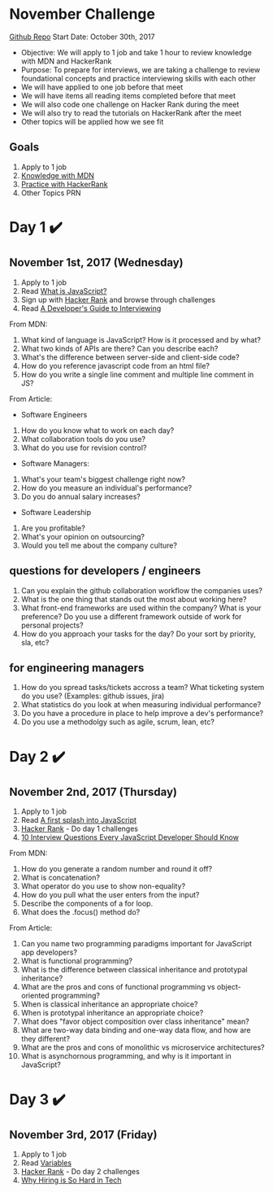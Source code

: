 # November Challenge
[Github Repo](https://github.com/timh1203/nov2017-challenge/blob/master/nov2017-challenge.md)
Start Date: October 30th, 2017
- Objective: We will apply to 1 job and take 1 hour to review knowledge with MDN and HackerRank
- Purpose: To prepare for interviews, we are taking a challenge to review foundational concepts and practice interviewing skills with each other
- We will have applied to one job before that meet
- We will have items all reading items completed before that meet
- We will also code one challenge on Hacker Rank during the meet
- We will also try to read the tutorials on HackerRank after the meet
- Other topics will be applied how we see fit

## Goals
1. Apply to 1 job
2. [Knowledge with MDN](https://developer.mozilla.org/en-US/docs/Web/JavaScript) 
3. [Practice with HackerRank](https://www.hackerrank.com/)
4. Other Topics PRN

# Day 1 ✔️
## November 1st, 2017 (Wednesday)
1. Apply to 1 job
2. Read [What is JavaScript?](https://developer.mozilla.org/en-US/docs/Learn/JavaScript/First_steps/What_is_JavaScript)
3. Sign up with [Hacker Rank](https://www.hackerrank.com/) and browse through challenges
4. Read [A Developer's Guide to Interviewing](https://medium.freecodecamp.org/how-to-interview-as-a-developer-candidate-b666734f12dd)

From MDN:
1. What kind of language is JavaScript? How is it processed and by what?
2. What two kinds of APIs are there? Can you describe each?
3. What's the difference between server-side and client-side code?
4. How do you reference javascript code from an html file?
5. How do you write a single line comment and multiple line comment in JS?

From Article:
- Software Engineers
1. How do you know what to work on each day?
2. What collaboration tools do you use?
3. What do you use for revision control?

- Software Managers:
1. What's your team's biggest challenge right now?
2. How do you measure an individual's performance?
3. Do you do annual salary increases?

- Software Leadership
1. Are you profitable?
2. What's your opinion on outsourcing?
3. Would you tell me about the company culture?

## questions for developers / engineers

1. Can you explain the github collaboration workflow the companies uses?
2. What is the one thing that stands out the most about working here?
3. What front-end frameworks are used within the company? What is your preference? Do you use a different framework outside of work for personal projects?
4. How do you approach your tasks for the day? Do your sort by priority, sla, etc?

## for engineering managers

1. How do you spread tasks/tickets accross a team? What ticketing system do you use? (Examples: github issues, jira)
2. What statistics do you look at when measuring individual performance?
3. Do you have a procedure in place to help improve a dev's performance?
4. Do you use a methodolgy such as agile, scrum, lean, etc?

# Day 2 ✔️
## November 2nd, 2017 (Thursday)
1. Apply to 1 job
2. Read [A first splash into JavaScript](https://developer.mozilla.org/en-US/docs/Learn/JavaScript/First_steps/A_first_splash)
3. [Hacker Rank](https://www.hackerrank.com/) - Do day 1 challenges
4. [10 Interview Questions Every JavaScript Developer Should Know](https://medium.com/javascript-scene/10-interview-questions-every-javascript-developer-should-know-6fa6bdf5ad95)

From MDN:
1. How do you generate a random number and round it off?
2. What is concatenation?
3. What operator do you use to show non-equality?
4. How do you pull what the user enters from the input?
5. Describe the components of a for loop.
6. What does the .focus() method do?

From Article:
1. Can you name two programming paradigms important for JavaScript app developers?
2. What is functional programming?
3. What is the difference between classical inheritance and prototypal inheritance?
4. What are the pros and cons of functional programming vs object-oriented programming?
5. When is classical inheritance an appropriate choice?
6. When is prototypal inheritance an appropriate choice?
7. What does "favor object composition over class inheritance" mean?
8. What are two-way data binding and one-way data flow, and how are they different?
9. What are the pros and cons of monolithic vs microservice architectures?
10. What is asynchornous programming, and why is it important in JavaScript?

# Day 3 ✔️️
## November 3rd, 2017 (Friday)
1. Apply to 1 job
2. Read [Variables](https://developer.mozilla.org/en-US/docs/Learn/JavaScript/First_steps/Variables)
3. [Hacker Rank](https://www.hackerrank.com/) - Do day 2 challenges
4. [Why Hiring is So Hard in Tech](https://medium.com/javascript-scene/why-hiring-is-so-hard-in-tech-c462c3230017)